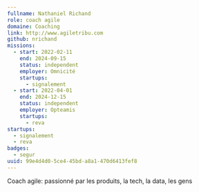 ```yaml
---
fullname: Nathaniel Richand
role: coach agile
domaine: Coaching
link: http://www.agiletribu.com
github: nrichand
missions:
  - start: 2022-02-11
    end: 2024-09-15
    status: independent
    employer: Omnicité
    startups:
      - signalement
  - start: 2022-04-01
    end: 2024-12-15
    status: independent
    employer: Opteamis
    startups:
      - reva
startups:
  - signalement
  - reva
badges:
  - segur
uuid: 99e4d4d0-5ce4-45bd-a8a1-470d6413fef8
---
```

Coach agile: passionné par les produits, la tech, la data, les gens